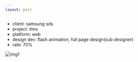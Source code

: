 ```yaml
---
layout: post
---
```

- client: samsung sds
- project: itms
- platform: web
- design dev: flash animation, full page design(sub designer)
- rate: 70%

![img1](http://1.bp.blogspot.com/-NbnrhVxyRi4/TWN0D6EEzmI/AAAAAAAAAPs/_jOrU9o2ltE/s1600/%25EA%25B7%25B8%25EB%25A6%25BC197.jpg)
